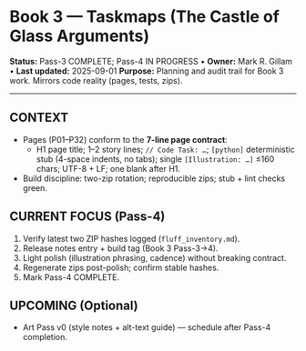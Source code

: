 # Book 3 — Taskmaps (The Castle of Glass Arguments)

**Status:** Pass-3 COMPLETE; Pass-4 IN PROGRESS • **Owner:** Mark R. Gillam • **Last updated:** 2025-09-01
**Purpose:** Planning and audit trail for Book 3 work. Mirrors code reality (pages, tests, zips).

---

## CONTEXT

- Pages (P01–P32) conform to the **7-line page contract**:
  - H1 page title; 1–2 story lines; `// Code Task: …`; `[python]` deterministic stub (4-space indents, no tabs); single `[Illustration: …]` ≤160 chars; UTF-8 + LF; one blank after H1.
- Build discipline: two-zip rotation; reproducible zips; stub + lint checks green.

## CURRENT FOCUS (Pass-4)

1. Verify latest two ZIP hashes logged (`fluff_inventory.md`).
2. Release notes entry + build tag (Book 3 Pass-3→4).
3. Light polish (illustration phrasing, cadence) without breaking contract.
4. Regenerate zips post-polish; confirm stable hashes.
5. Mark Pass-4 COMPLETE.

## UPCOMING (Optional)

- Art Pass v0 (style notes + alt-text guide) — schedule after Pass-4 completion.
